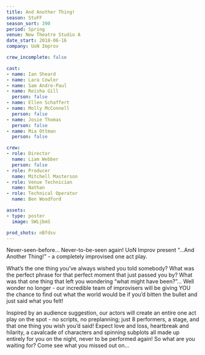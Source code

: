 ```yaml
---
title: And Another Thing!
season: StuFF
season_sort: 390
period: Spring
venue: New Theatre Studio A
date_start: 2018-06-16
company: UoN Improv

crew_incomplete: false

cast:
- name: Ian Sheard
- name: Lara Cowler
- name: Sam Andre-Paul
- name: Reisha Gill
  person: false
- name: Ellen Schaffert
- name: Molly McConnell
  person: false
- name: Josie Thomas
  person: false
- name: Mia Ottman
  person: false

crew:
- role: Director
  name: Liam Webber
  person: false
- role: Producer
  name: Mitchell Masterson
- role: Venue Technician
  name: Nathan
- role: Technical Operator
  name: Ben Woodford

assets:
- type: poster
  image: SWLjbmS

prod_shots: nBfdsv
---
```


Never-seen-before… Never-to-be-seen again! UoN Improv present “…And Another Thing!” - a completely improvised one act play.

What’s the one thing you’ve always wished you told somebody? What was the perfect phrase for that perfect moment that just passed you by? What was that one thing that left you wondering “what might have been?”… Well wonder no longer - our incredible team of improvisers will be giving YOU the chance to find out what the world would be if you’d bitten the bullet and just said what you felt!

Inspired by an audience suggestion, our actors will create an entire one act play on the spot - no scripts, no preplanning; just 8 performers, a stage, and that one thing you wish you’d said! Expect love and loss, heartbreak and hilarity, a cavalcade of characters and spinning subplots all made up entirely for you on the night, never to be performed again! So what are you waiting for? Come see what you missed out on…
